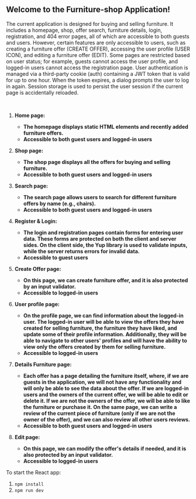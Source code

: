 ## Welcome to the Furniture-shop Application!

The current application is designed for buying and selling furniture. It includes a homepage, shop, offer search, furniture details, login, registration, and 404 error pages, all of which are accessible to both guests and users. However, certain features are only accessible to users, such as creating a furniture offer (CREATE OFFER), accessing the user profile (USER ICON), and editing a furniture offer (EDIT). Some pages are restricted based on user status; for example, guests cannot access the user profile, and logged-in users cannot access the registration page. User authentication is managed via a third-party cookie (auth) containing a JWT token that is valid for up to one hour. When the token expires, a dialog prompts the user to log in again. Session storage is used to persist the user session if the current page is accidentally reloaded.

<br>

1. **Home page:**

   - **The homepage displays static HTML elements and recently added furniture offers.**
   - **Accessible to both guest users and logged-in users**

2. **Shop page:**

   - **The shop page displays all the offers for buying and selling furniture.**
   - **Accessible to both guest users and logged-in users**

3. **Search page:**

   - **The search page allows users to search for different furniture offers by name (e.g., chairs).**
   - **Accessible to both guest users and logged-in users**
  
4. **Register & Login:**

   - **The login and registration pages contain forms for entering user data. These forms are protected on both the client and server sides. On the client side, the Yup library is used to validate inputs, while the server returns errors for invalid data.**
   - **Accessible to guest users**

5. **Create Offer page:**

   - **On this page, we can create furniture offer, and it is also protected by an input validator.**
   - **Accessible to logged-in users**
  
6. **User profile page:**

   - **On the profile page, we can find information about the logged-in user. The logged-in user will be able to view the offers they have created for selling furniture, the furniture they have liked, and update some of          their profile information. Additionally, they will be able to navigate to other users' profiles and will have the ability to view only the offers created by them for selling furniture.**
   - **Accessible to logged-in users**
  
7. **Details Furniture page:**

   - **Each offer has a page detailing the furniture itself, where, if we are guests in the application, we will not have any functionality and will only be able to see the data about the offer. If we are logged-in users         and the owners of the current offer, we will be able to edit or delete it. If we are not the owners of the offer, we will be able to like the furniture or purchase it. On the same page, we can write a review of the        current piece of furniture (only if we are not the owner of the offer), and we can also review all other users reviews.**
   - **Accessible to both guest users and logged-in users**

8. **Edit page:**

   - **On this page, we can modify the offer's details if needed, and it is also protected by an input validator.**
   - **Accessible to logged-in users**

To start the React app:
1. `npm install`
2. `npm run dev`

